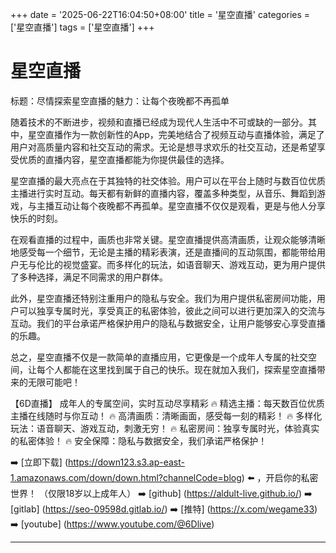 +++
date = '2025-06-22T16:04:50+08:00'
title = '星空直播'
categories = ['星空直播']
tags = ['星空直播']
+++

# 星空直播

标题：尽情探索星空直播的魅力：让每个夜晚都不再孤单

随着技术的不断进步，视频和直播已经成为现代人生活中不可或缺的一部分。其中，星空直播作为一款创新性的App，完美地结合了视频互动与直播体验，满足了用户对高质量内容和社交互动的需求。无论是想寻求欢乐的社交互动，还是希望享受优质的直播内容，星空直播都能为你提供最佳的选择。

星空直播的最大亮点在于其独特的社交体验。用户可以在平台上随时与数百位优质主播进行实时互动。每天都有新鲜的直播内容，覆盖多种类型，从音乐、舞蹈到游戏，与主播互动让每个夜晚都不再孤单。星空直播不仅仅是观看，更是与他人分享快乐的时刻。

在观看直播的过程中，画质也非常关键。星空直播提供高清画质，让观众能够清晰地感受每一个细节，无论是主播的精彩表演，还是直播间的互动氛围，都能带给用户无与伦比的视觉盛宴。而多样化的玩法，如语音聊天、游戏互动，更为用户提供了多种选择，满足不同需求的用户群体。

此外，星空直播还特别注重用户的隐私与安全。我们为用户提供私密房间功能，用户可以独享专属时光，享受真正的私密体验，彼此之间可以进行更加深入的交流与互动。我们的平台承诺严格保护用户的隐私与数据安全，让用户能够安心享受直播的乐趣。

总之，星空直播不仅是一款简单的直播应用，它更像是一个成年人专属的社交空间，让每个人都能在这里找到属于自己的快乐。现在就加入我们，探索星空直播带来的无限可能吧！

【6D直播】
成年人的专属空间，实时互动尽享精彩
🔥 精选主播：每天数百位优质主播在线随时与你互动！
🔥 高清画质：清晰画面，感受每一刻的精彩！
🔥 多样化玩法：语音聊天、游戏互动，刺激无穷！
🔥 私密房间：独享专属时光，体验真实的私密体验！
🔥 安全保障：隐私与数据安全，我们承诺严格保护！

➡️ [立即下载] (https://down123.s3.ap-east-1.amazonaws.com/down/down.html?channelCode=blog) ⬅️ ，开启你的私密世界！
（仅限18岁以上成年人）
➡️ [github] (https://aldult-live.github.io/)
➡️ [gitlab] (https://seo-09598d.gitlab.io/)
➡️ [推特] (https://x.com/wegame33)
➡️ [youtube] (https://www.youtube.com/@6Dlive)

---
